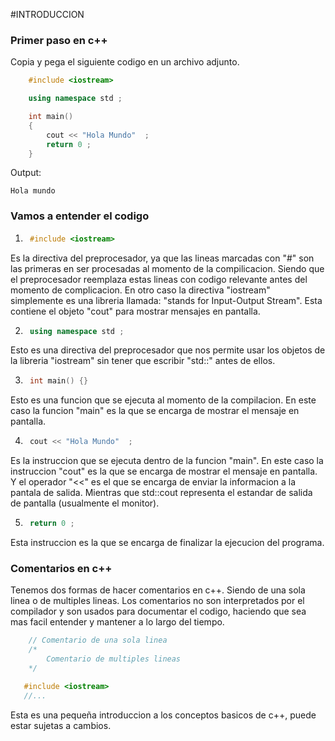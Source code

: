#INTRODUCCION

<h3>Primer paso en c++</h3>

Copia y pega el siguiente codigo en un archivo adjunto.
```c++
    #include <iostream>

    using namespace std ;

    int main()
    {
        cout << "Hola Mundo"  ; 
        return 0 ;
    }
```

Output:
```plaintext
Hola mundo
```

<h3>Vamos a entender el codigo</h3>

1. ```c++ 
    #include <iostream>
    ```
Es la directiva del preprocesador, ya que las lineas marcadas con "#" son las primeras en ser procesadas al momento de la compilicacion. Siendo que el preprocesador reemplaza estas lineas con codigo relevante antes del momento de complicacion. 
En otro caso la directiva "iostream" simplemente es una libreria llamada: "stands for Input-Output Stream". Esta contiene el objeto "cout" para mostrar mensajes en pantalla.

2. ```c++
    using namespace std ;
    ```
Esto es una directiva del preprocesador que nos permite usar los objetos de la libreria "iostream" sin tener que escribir "std::" antes de ellos.

3. ```c++
    int main() {}
    ```
Esto es una funcion que se ejecuta al momento de la compilacion. En este caso la funcion "main" es la que se encarga de mostrar el mensaje en pantalla.

4. ```c++
    cout << "Hola Mundo"  ;
    ```
Es la instruccion que se ejecuta dentro de la funcion "main". En este caso la instruccion "cout" es la que se encarga de mostrar el mensaje en pantalla. Y el operador "<<" es el que se encarga de enviar la informacion a la pantala de salida. Mientras que std::cout representa el estandar de salida de pantalla (usualmente el monitor).

5. ```c++
    return 0 ;
    ```
Esta instruccion es la que se encarga de finalizar la ejecucion del programa.

<h3>Comentarios en c++</h3>

Tenemos dos formas de hacer comentarios en c++. Siendo de una sola linea o de multiples lineas. Los comentarios no son interpretados por el compilador y son usados para documentar el codigo, haciendo que sea mas facil entender y mantener a lo largo del tiempo.

```c++
    // Comentario de una sola linea
    /* 
        Comentario de multiples lineas 
    */

   #include <iostream>
   //...
```

Esta es una pequeña introduccion a los conceptos basicos de c++, puede estar sujetas a cambios.